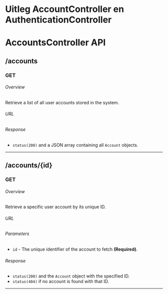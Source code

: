 # Uitleg AccountController en AuthenticationController

# AccountsController API

## /accounts

### GET

###### Overview
Retrieve a list of all user accounts stored in the system.

###### URL
###### Response
- `status(200)` and a JSON array containing all `Account` objects.

---

## /accounts/{id}

### GET

###### Overview
Retrieve a specific user account by its unique ID.

###### URL
###### Parameters
- `id` - The unique identifier of the account to fetch **(Required)**.

###### Response
- `status(200)` and the `Account` object with the specified ID.
- `status(404)` if no account is found with that ID.

---



